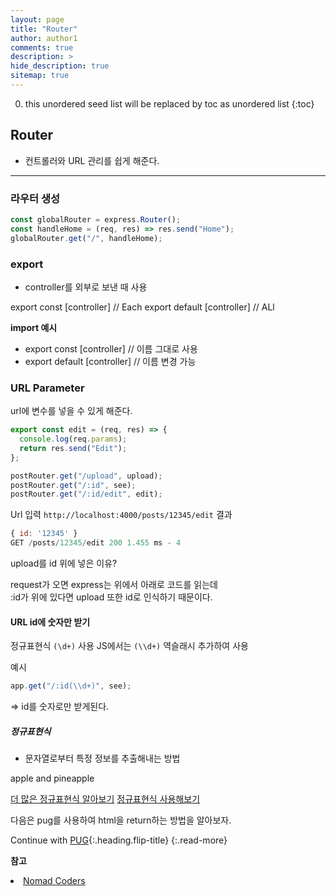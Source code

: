 ```yaml
---
layout: page
title: "Router"
author: author1
comments: true
description: >
hide_description: true
sitemap: true
---
```


0. this unordered seed list will be replaced by toc as unordered list 
{:toc}

## Router
- 컨트롤러와 URL 관리를 쉽게 해준다.

<hr>

### 라우터 생성

```js
const globalRouter = express.Router();
const handleHome = (req, res) => res.send("Home");
globalRouter.get("/", handleHome);
```


### export
- controller를 외부로 보낸 때 사용

export const [controller] // Each
export default [controller] // ALl

**import 예시**
- export const [controller]
// 이름 그대로 사용
- export default [controller]
// 이름 변경 가능

### URL Parameter
url에 변수를 넣을 수 있게 해준다.

```js
export const edit = (req, res) => {
  console.log(req.params);
  return res.send("Edit");
};

postRouter.get("/upload", upload);
postRouter.get("/:id", see);
postRouter.get("/:id/edit", edit);
```

Url 입력 `http://localhost:4000/posts/12345/edit`
결과
```js
{ id: '12345' }
GET /posts/12345/edit 200 1.455 ms - 4
```

upload를 id 위에 넣은 이유?

request가 오면 express는 위에서 아래로 코드를 읽는데<br>
:id가 위에 있다면 upload 또한 id로 인식하기 때문이다.

#### URL id에 숫자만 받기
정규표현식 `(\d+)` 사용
JS에서는 `(\\d+)` 역슬래시 추가하여 사용

예시
```js
app.get("/:id(\\d+)", see);
```
=> id를 숫자로만 받게된다.

##### 정규표현식
- 문자열로부터 특정 정보를 추출해내는 방법

apple and pineapple

<a target="_blank" href="https://expressjs.com/en/guide/routing.html">더 많은 정규표현식 알아보기</a>
<a target="_blank" href="https://www.regexpal.com">정규표현식 사용해보기</a>



다음은 pug를 사용하여 html을 return하는 방법을 알아보자.


Continue with [PUG](2021-01-04-pug.md){:.heading.flip-title}
{:.read-more}

**참고**
<li><a target="_blank" href="https://nomadcoders.co/?gclid=CjwKCAjw2f-VBhAsEiwAO4lNeGxUb10hQEsnXWufl6NE_TMbZVomtR59HvzfaaYKAIONyRIsWAW8QxoCRK0QAvD_BwE">Nomad Coders</a></li>